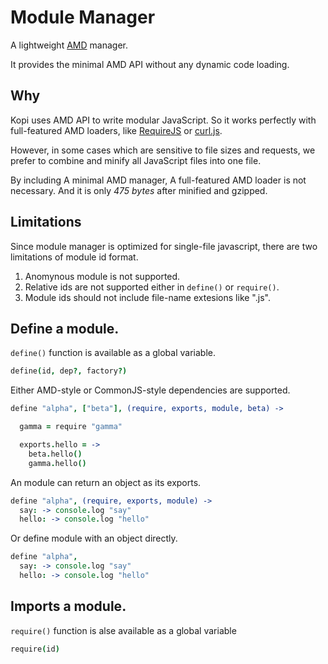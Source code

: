 # Module Manager

A lightweight [AMD](https://github.com/amdjs/amdjs-api/wiki/AMD) manager.

It provides the minimal AMD API without any dynamic code loading.

## Why

Kopi uses AMD API to write modular JavaScript. So it works perfectly
with full-featured AMD loaders, like [RequireJS](http://requirejs.org)
or [curl.js](https://github.com/unscriptable/curl).

However, in some cases which are sensitive to file sizes and requests,
we prefer to combine and minify all JavaScript files into one file.

By including A minimal AMD manager, A full-featured AMD loader is not
necessary. And it is only *475 bytes* after minified and gzipped.

## Limitations

Since module manager is optimized for single-file javascript, there are
two limitations of module id format.

1. Anomynous module is not supported.
2. Relative ids are not supported either in `define()` or `require()`.
3. Module ids should not include file-name extesions like ".js".


## Define a module.

`define()` function is available as a global variable.

```coffeescript
define(id, dep?, factory?)
```

Either AMD-style or CommonJS-style dependencies are supported.

```coffeescript
define "alpha", ["beta"], (require, exports, module, beta) ->

  gamma = require "gamma"

  exports.hello = ->
    beta.hello()
    gamma.hello()

```

An module can return an object as its exports.

```coffeescript
define "alpha", (require, exports, module) ->
  say: -> console.log "say"
  hello: -> console.log "hello"

```

Or define module with an object directly.

```coffeescript
define "alpha",
  say: -> console.log "say"
  hello: -> console.log "hello"

```


## Imports a module.

`require()` function is alse available as a global variable

```coffeescript
require(id)
```


